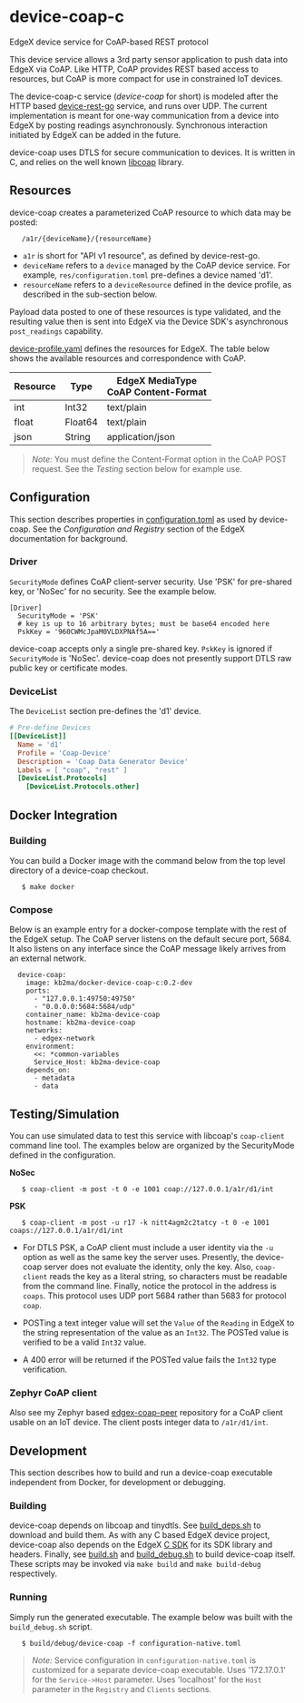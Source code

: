 # device-coap-c

EdgeX device service for CoAP-based REST protocol

This device service allows a 3rd party sensor application to push data into EdgeX via CoAP. Like HTTP, CoAP provides REST based access to resources, but CoAP is more compact for use in constrained IoT devices.

The device-coap-c service (_device-coap_ for short) is modeled after the HTTP based [device-rest-go](https://github.com/edgexfoundry/device-rest-go) service, and runs over UDP. The current implementation is meant for one-way communication from a device into EdgeX by posting readings asynchronously. Synchronous interaction initiated by EdgeX can be added in the future.

device-coap uses DTLS for secure communication to devices. It is written in C, and relies on the well known [libcoap](https://libcoap.net/) library.


## Resources

device-coap creates a parameterized CoAP resource to which data may be posted:

```
   /a1r/{deviceName}/{resourceName}
```

- `a1r` is short for "API v1 resource", as defined by device-rest-go.
- `deviceName` refers to a `device` managed by the CoAP device service. For example, `res/configuration.toml` pre-defines a device named 'd1'.
- `resourceName` refers to a `deviceResource` defined in the device profile, as described in the sub-section below.

Payload data posted to one of these resources is type validated, and the resulting value then is sent into EdgeX via the Device SDK's asynchronous `post_readings` capability.

[device-profile.yaml](./res/device-profile.yaml) defines the resources for EdgeX. The table below shows the available resources and correspondence with CoAP.

| Resource| Type   | EdgeX MediaType<br>CoAP Content-Format|
|---------|--------|---------------------------------------|
| int     | Int32  | text/plain                            |
| float   | Float64| text/plain                            |
| json    | String | application/json                      |

>_Note:_ You must define the Content-Format option in the CoAP POST request. See the _Testing_ section below for example use.


## Configuration

This section describes properties in [configuration.toml](./res/configuration.toml) as used by device-coap. See the _Configuration and Registry_ section of the EdgeX documentation for background.

### Driver
`SecurityMode` defines CoAP client-server security. Use 'PSK' for pre-shared key, or 'NoSec' for no security. See the example below.

```
[Driver]
  SecurityMode = 'PSK'
  # key is up to 16 arbitrary bytes; must be base64 encoded here
  PskKey = '960CWMcJpaM0VLDXPNAf5A=='
```

device-coap accepts only a single pre-shared key. `PskKey` is ignored if `SecurityMode` is 'NoSec'. device-coap does not presently support DTLS raw public key or certificate modes.

### DeviceList
The `DeviceList` section pre-defines the 'd1' device.

```toml
# Pre-define Devices
[[DeviceList]]
  Name = 'd1'
  Profile = 'Coap-Device'
  Description = 'Coap Data Generator Device'
  Labels = [ "coap", "rest" ]
  [DeviceList.Protocols]
    [DeviceList.Protocols.other]
```

## Docker Integration

### Building

You can build a Docker image with the command below from the top level directory of a device-coap checkout.

```
   $ make docker
```

### Compose

Below is an example entry for a docker-compose template with the rest of the EdgeX setup. The CoAP server listens on the default secure port, 5684. It also listens on any interface since the CoAP message likely arrives from an external network.

```
  device-coap:
    image: kb2ma/docker-device-coap-c:0.2-dev
    ports:
      - "127.0.0.1:49750:49750"
      - "0.0.0.0:5684:5684/udp"
    container_name: kb2ma-device-coap
    hostname: kb2ma-device-coap
    networks:
      - edgex-network
    environment:
      <<: *common-variables
      Service_Host: kb2ma-device-coap
    depends_on:
      - metadata
      - data
```

## Testing/Simulation

You can use simulated data to test this service with libcoap's `coap-client` command line tool. The examples below are organized by the SecurityMode defined in the configuration.

**NoSec**
```
   $ coap-client -m post -t 0 -e 1001 coap://127.0.0.1/a1r/d1/int
```
**PSK**
```
   $ coap-client -m post -u r17 -k nitt4agm2c2tatcy -t 0 -e 1001 coaps://127.0.0.1/a1r/d1/int
```

  * For DTLS PSK, a CoAP client must include a user identity via the `-u` option as well as the same key the server uses. Presently, the device-coap server does not evaluate the identity, only the key. Also, `coap-client` reads the key as a literal string, so characters must be readable from the command line. Finally, notice the protocol in the address is `coaps`. This protocol uses UDP port 5684 rather than 5683 for protocol `coap`.

  * POSTing a text integer value will set the  `Value` of the `Reading` in EdgeX to the string representation of the value as an `Int32`. The POSTed value is verified to be a valid `Int32` value.

  * A 400 error will be returned if the POSTed value fails the `Int32` type verification.

### Zephyr CoAP client

Also see my Zephyr based [edgex-coap-peer](https://github.com/kb2ma/edgex-coap-peer) repository for a CoAP client usable on an IoT device. The client posts integer data to `/a1r/d1/int`.

## Development

This section describes how to build and run a device-coap executable independent from Docker, for development or debugging.

### Building

device-coap depends on libcoap and tinydtls. See [build_deps.sh](scripts/build_deps.sh) to download and build them. As with any C based EdgeX device project, device-coap also depends on the EdgeX [C SDK](https://github.com/edgexfoundry/device-sdk-c/blob/master) for its SDK library and headers. Finally, see [build.sh](scripts/build.sh) and [build_debug.sh](scripts/build_debug.sh) to build device-coap itself. These scripts may be invoked via `make build` and `make build-debug` respectively.

### Running

Simply run the generated executable. The example below was built with the `build_debug.sh` script.

```
   $ build/debug/device-coap -f configuration-native.toml
```

>_Note:_ Service configuration in `configuration-native.toml` is customized for a separate device-coap executable. Uses '172.17.0.1' for the `Service->Host` parameter. Uses 'localhost' for the `Host` parameter in the `Registry` and `Clients` sections.
